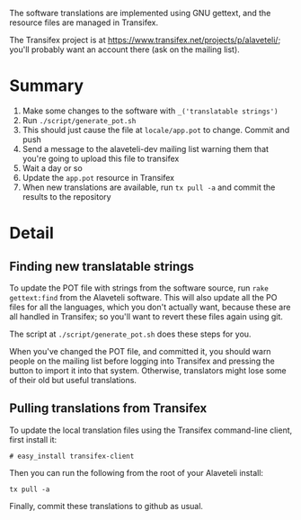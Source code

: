 The software translations are implemented using GNU gettext, and the
resource files are managed in Transifex.

The Transifex project is at
https://www.transifex.net/projects/p/alaveteli/; you'll probably want
an account there (ask on the mailing list).

# Summary

1. Make some changes to the software with `_('translatable strings')`
2. Run `./script/generate_pot.sh`
3. This should just cause the file at `locale/app.pot` to change.  Commit and push
4. Send a message to the alaveteli-dev mailing list warning them that you're going to upload this file to transifex
5. Wait a day or so
6. Update the `app.pot` resource in Transifex
7. When new translations are available, run `tx pull -a` and commit the results to the repository

# Detail

## Finding new translatable strings

To update the POT file with strings from the software source, run
`rake gettext:find` from the Alaveteli software.  This will also
update all the PO files for all the languages, which you don't
actually want, because these are all handled in Transifex; so you'll
want to revert these files again using git.

The script at `./script/generate_pot.sh` does these steps for you.

When you've changed the POT file, and committed it, you should warn
people on the mailing list before logging into Transifex and pressing
the button to import it into that system.  Otherwise, translators
might lose some of their old but useful translations.

## Pulling translations from Transifex
  
To update the local translation files using the Transifex command-line client, first install it:

    # easy_install transifex-client
  
Then you can run the following from the root of your Alaveteli install:

    tx pull -a
    
Finally, commit these translations to github as usual.
